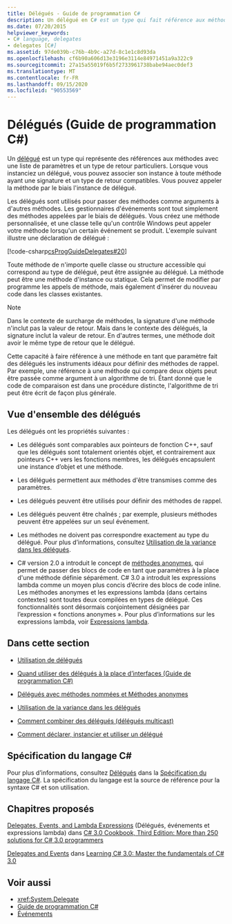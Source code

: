 ```yaml
---
title: Délégués - Guide de programmation C#
description: Un délégué en C# est un type qui fait référence aux méthodes avec une liste de paramètres et un type de retour. Les délégués sont utilisés pour passer des méthodes comme arguments à d'autres méthodes.
ms.date: 07/20/2015
helpviewer_keywords:
- C# language, delegates
- delegates [C#]
ms.assetid: 97de039b-c76b-4b9c-a27d-8c1e1c8d93da
ms.openlocfilehash: cf6b90a606d13e3196e3114e84971451a9a322c9
ms.sourcegitcommit: 27a15a55019f6b5f2733961738babe94aec0def3
ms.translationtype: MT
ms.contentlocale: fr-FR
ms.lasthandoff: 09/15/2020
ms.locfileid: "90553569"
---
```

# <a name="delegates-c-programming-guide"></a>Délégués (Guide de programmation C#)
Un [délégué](../../language-reference/builtin-types/reference-types.md) est un type qui représente des références aux méthodes avec une liste de paramètres et un type de retour particuliers. Lorsque vous instanciez un délégué, vous pouvez associer son instance à toute méthode ayant une signature et un type de retour compatibles. Vous pouvez appeler la méthode par le biais l'instance de délégué.  
  
 Les délégués sont utilisés pour passer des méthodes comme arguments à d'autres méthodes. Les gestionnaires d'événements sont tout simplement des méthodes appelées par le biais de délégués. Vous créez une méthode personnalisée, et une classe telle qu'un contrôle Windows peut appeler votre méthode lorsqu'un certain événement se produit. L'exemple suivant illustre une déclaration de délégué :  
  
 [!code-csharp[csProgGuideDelegates#20](~/samples/snippets/csharp/VS_Snippets_VBCSharp/csProgGuideDelegates/CS/Delegates.cs#20)]  
  
 Toute méthode de n'importe quelle classe ou structure accessible qui correspond au type de délégué, peut être assignée au délégué. La méthode peut être une méthode d'instance ou statique. Cela permet de modifier par programme les appels de méthode, mais également d'insérer du nouveau code dans les classes existantes.  
  
> [!NOTE]
> Dans le contexte de surcharge de méthodes, la signature d'une méthode n'inclut pas la valeur de retour. Mais dans le contexte des délégués, la signature inclut la valeur de retour. En d'autres termes, une méthode doit avoir le même type de retour que le délégué.  
  
 Cette capacité à faire référence à une méthode en tant que paramètre fait des délégués les instruments idéaux pour définir des méthodes de rappel. Par exemple, une référence à une méthode qui compare deux objets peut être passée comme argument à un algorithme de tri. Étant donné que le code de comparaison est dans une procédure distincte, l'algorithme de tri peut être écrit de façon plus générale.  
  
## <a name="delegates-overview"></a>Vue d'ensemble des délégués  
 Les délégués ont les propriétés suivantes :  
  
- Les délégués sont comparables aux pointeurs de fonction C++, sauf que les délégués sont totalement orientés objet, et contrairement aux pointeurs C++ vers les fonctions membres, les délégués encapsulent une instance d’objet et une méthode.
  
- Les délégués permettent aux méthodes d'être transmises comme des paramètres.  
  
- Les délégués peuvent être utilisés pour définir des méthodes de rappel.  
  
- Les délégués peuvent être chaînés ; par exemple, plusieurs méthodes peuvent être appelées sur un seul événement.  
  
- Les méthodes ne doivent pas correspondre exactement au type du délégué. Pour plus d’informations, consultez [Utilisation de la variance dans les délégués](../concepts/covariance-contravariance/using-variance-in-delegates.md).  
  
- C# version 2.0 a introduit le concept de [méthodes anonymes](../../language-reference/operators/delegate-operator.md), qui permet de passer des blocs de code en tant que paramètres à la place d'une méthode définie séparément. C# 3.0 a introduit les expressions lambda comme un moyen plus concis d’écrire des blocs de code inline. Les méthodes anonymes et les expressions lambda (dans certains contextes) sont toutes deux compilées en types de délégué. Ces fonctionnalités sont désormais conjointement désignées par l’expression « fonctions anonymes ». Pour plus d’informations sur les expressions lambda, voir [Expressions lambda](../../language-reference/operators/lambda-expressions.md).
  
## <a name="in-this-section"></a>Dans cette section  
  
- [Utilisation de délégués](./using-delegates.md)  
  
- [Quand utiliser des délégués à la place d’interfaces (Guide de programmation C#)](/previous-versions/visualstudio/visual-studio-2010/ms173173(v=vs.100))  
  
- [Délégués avec méthodes nommées et Méthodes anonymes](./delegates-with-named-vs-anonymous-methods.md)  
  
- [Utilisation de la variance dans les délégués](../concepts/covariance-contravariance/using-variance-in-delegates.md)  
  
- [Comment combiner des délégués (délégués multicast)](./how-to-combine-delegates-multicast-delegates.md)  
  
- [Comment déclarer, instancier et utiliser un délégué](./how-to-declare-instantiate-and-use-a-delegate.md)

## <a name="c-language-specification"></a>Spécification du langage C#  

Pour plus d’informations, consultez [Délégués](~/_csharplang/spec/delegates.md) dans la [Spécification du langage C#](/dotnet/csharp/language-reference/language-specification/introduction). La spécification du langage est la source de référence pour la syntaxe C# et son utilisation.
  
## <a name="featured-book-chapters"></a>Chapitres proposés  
 [Delegates, Events, and Lambda Expressions](/previous-versions/visualstudio/visual-studio-2008/ff518994(v=orm.10)) (Délégués, événements et expressions lambda) dans [C# 3.0 Cookbook, Third Edition: More than 250 solutions for C# 3.0 programmers](/previous-versions/visualstudio/visual-studio-2008/ff518995(v=orm.10))  
  
 [Delegates and Events](/previous-versions/visualstudio/visual-studio-2008/ff652490(v=orm.10)) dans [Learning C# 3.0: Master the fundamentals of C# 3.0](/previous-versions/visualstudio/visual-studio-2008/ff652493(v=orm.10))  
  
## <a name="see-also"></a>Voir aussi

- <xref:System.Delegate>
- [Guide de programmation C#](../index.md)
- [Événements](../events/index.md)
